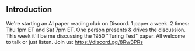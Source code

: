 ## Introduction
We're starting an AI paper reading club on Discord. 1 paper a week. 2 times: Thu 1pm ET and Sat 7pm ET. One person presents & drives the discussion. This week it'll be me discussing the 1950 "Turing Test" paper. All welcome to talk or just listen. Join us: https://discord.gg/8RwBPRs
